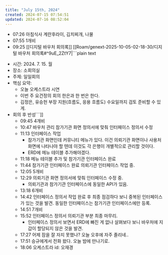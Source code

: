 ```yaml
---
title: "July 15th, 2024"
created: 2024-07-15 07:54:51
updated: 2024-07-16 08:52:04
---
```

  * 07:26 아침식사 계란후라이, 김치찌개, 나물
  * 07:55 1개비
  * 09:25 [[디지털 바우처 회의록]] [[Roam/genext-2025-10-05-02-18-30/디지털 바우처 회의록#^9uE_2ZtY7|```plain text
- 시간: 2024. 7. 15. 월
- 장소: 소회의실
- 주제: 일일회의
- 핵심 요약:
    - 오늘 오케스트라 시연
    - 이번 주 요건정의 회의 한은과 한 번은 한다.
    - 김정은, 유승헌 부장 지원(흐름도, 응용 흐름도) 수요일까지 검토 준비할 수 있게.
- 회의 후 반성```]]
  * 09:45 4개비
  * 10:47 바우처 관리 참가기관 화면 정의서에 맞춰 인터페이스 정의서 수정
  * 11:13 인터페이스 작업
    * 참가기관 화면인데 커뮤니티 메뉴가 있다. 이건 의뢰기관 화면이나 사용처 화면에 나타나야 할 텐데 이것도 각 은행이 개별적으로 관리할 것이다.
    * ERD에 메뉴 테이블 추가해야겠다.
  * 11:18 메뉴 테이블 추가 및 참가기관 인터페이스 완료
  * 11:44 참가기관 인터페이스 완료 의뢰기관 인터페이스 작업 중.
  * 12:05 5개비
  * 12:29 의뢰기관 화면 정의서에 맞춰 인터페이스 수정 중.
    * 의뢰기관과 참가기관 인터페이스에 동일한 API가 있음.
  * 13:18 6개비
  * 14:42 인터페이스 정의서 작업 완료 후 최종 점검하다 보니 중복된 인터페이스가 있는 것을 발견. 동일한 인터페이스는 참가기관 인터페이스에만 등록.
  * 14:51 7개비
  * 15:52 인터페이스 정의서 의뢰기관 부분 최종 마무리.
    * 인터페이스 정의서 보면서 ERD에 빠진 게 없나 살펴보다 보니 바우처에 지갑이 할당되지 않은 것을 발견.
  * 17:27 어제 잠을 잘 자지 못했나? 오늘 오후에 자주 졸리네..
  * 17:51 승규에게서 전화 왔다. 오늘 밤에 만나기로.
  * 18:06 오케스트라 id: 오재경
